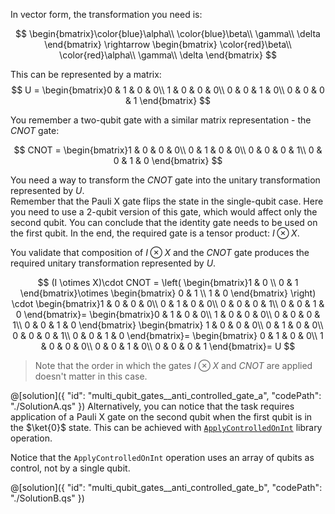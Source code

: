 
In vector form, the transformation you need is:

$$
\begin{bmatrix}\color{blue}\alpha\\ \color{blue}\beta\\ \gamma\\ \delta \end{bmatrix}
\rightarrow
\begin{bmatrix} \color{red}\beta\\ \color{red}\alpha\\ \gamma\\ \delta \end{bmatrix}
$$

This can be represented by a matrix:
$$
U = \begin{bmatrix}0 & 1 & 0 & 0\\ 1 & 0 & 0 & 0\\ 0 & 0 & 1 & 0\\ 0 & 0 & 0 & 1 \end{bmatrix}
$$

You remember a two-qubit gate with a similar matrix representation - the $CNOT$ gate:

$$
CNOT = 
 \begin{bmatrix}1 & 0 & 0 & 0\\ 0 & 1 & 0 & 0\\ 0 & 0 & 0 & 1\\ 0 & 0 & 1 & 0 \end{bmatrix}
$$

You need a way to transform the $CNOT$ gate into the unitary transformation represented by $U$.   
Remember that the Pauli X gate flips the state in the single-qubit case. Here you need to use a 2-qubit version of this gate, which would affect only the second qubit. You can conclude that the identity gate needs to be used on the first qubit. In the end, the required gate is a tensor product: $I \otimes X$.

You validate that composition of $I \otimes X$ and the $CNOT$ gate produces the required unitary transformation represented by $U$. 

$$
 (I \otimes X)\cdot CNOT =  
 \left(
\begin{bmatrix}1 & 0 \\  0 & 1 \end{bmatrix}\otimes
\begin{bmatrix} 0 & 1 \\ 1 & 0 \end{bmatrix}
\right) \cdot
\begin{bmatrix}1 & 0 & 0 & 0\\ 0 & 1 & 0 & 0\\ 0 & 0 & 0 & 1\\ 0 & 0 & 1 & 0 \end{bmatrix}=
\begin{bmatrix}0 & 1 & 0 & 0\\ 1 & 0 & 0 & 0\\ 0 & 0 & 0 & 1\\ 0 & 0 & 1 & 0 \end{bmatrix}
\begin{bmatrix} 1 & 0 & 0 & 0\\ 0 & 1 & 0 & 0\\ 0 & 0 & 0 & 1\\ 0 & 0 & 1 & 0 \end{bmatrix}=
\begin{bmatrix} 0 & 1 & 0 & 0\\ 1 & 0 & 0 & 0\\ 0 & 0 & 1 & 0\\ 0 & 0 & 0 & 1 \end{bmatrix}=
U
$$

> Note that the order in which the gates $I \otimes X$ and $CNOT$ are applied doesn't matter in this case.

@[solution]({
    "id": "multi_qubit_gates__anti_controlled_gate_a",
    "codePath": "./SolutionA.qs"
})
Alternatively, you can notice that the task requires application of a Pauli X gate on the second qubit when the first qubit is in the $\ket{0}$ state. This can be achieved with [`ApplyControlledOnInt`](https://learn.microsoft.com/qsharp/api/qsharp-lang/microsoft.quantum.canon/applycontrolledonint) library operation.

Notice that the `ApplyControlledOnInt` operation uses an array of qubits as control, not by a single qubit. 

@[solution]({
    "id": "multi_qubit_gates__anti_controlled_gate_b",
    "codePath": "./SolutionB.qs"
})
